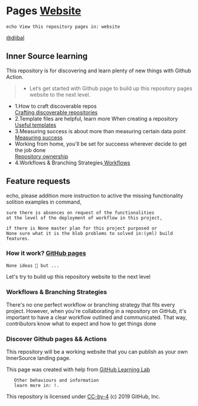    <h1>Pages <a href="https://djibal.github.io/innersource/"> Website </a></h1>

    echo View this repository pages in: website

<a href="https://djibal.github.io/innersource/">@djibal</a>
## Inner Source learning
This repository is for discovering and learn plenty of new things with Github Action.
> - Let‘s get started with Github page to build up this repository pages website to the next level.

<ul class="branch-list"> 
   <li>1.How to craft discoverable repos <br><a href="discoverable/"> Crafting discoverable repositories</a></li>
    <li>2.Template files are helpful, learn more When creating a repository <br><a href="templates/"> Useful templates</a></li>
    <li>3.Measuring success is about more than measuring certain data point <br><a href="metrics/"> Measuring success</a></li>
    <li>Working from home, you'll be set for succeess wherever decide to get the job done <br><a href="repo-ownership/"> Repository ownership</a></li>
    <li>4.Workflows & Branching Strategies<a href="workflows/"> Workflows </a></li>
</ul>


##  Feature requests
<p>echo, please addition more instruction to active the missing functionality solition examples in command,</p>
    
    sure there is absences on request of the functionalities
    at the level of the deployment of workflow in this project,
    
    if there is None master plan for this project purposed or 
    None sure what it is the blob problems to solved in:(yml) build features. 
    
<h3> How it work? <a href="https://pages.github.com">GitHub pages</a></h3>
  
    None ideas 🧐 but ...
    
<p> Let's try to build up this repository website to the next level

### Workflows & Branching Strategies 
There's no one perfect workflow or branching strategy that fits every project. However,
when you're collaborating in a repository on GitHub, it's important to have a clear workflow outlined and communicated.
That way, contributors know what to expect and how to get things done
  

### Discover Github pages && Actions
This repository will be a working website that you can publish as your own InnerSource landing page.
<p align="x">This page was created with help from <a href="https://lab.github.com/">GitHub Learning Lab</a></p>
       
       Other behaviours and information 
       learn more in: !.
        
<p>This repository is licensed under <a href="../LICENSE">CC-by-4</a> (c) 2019 GitHub, Inc.</p>


